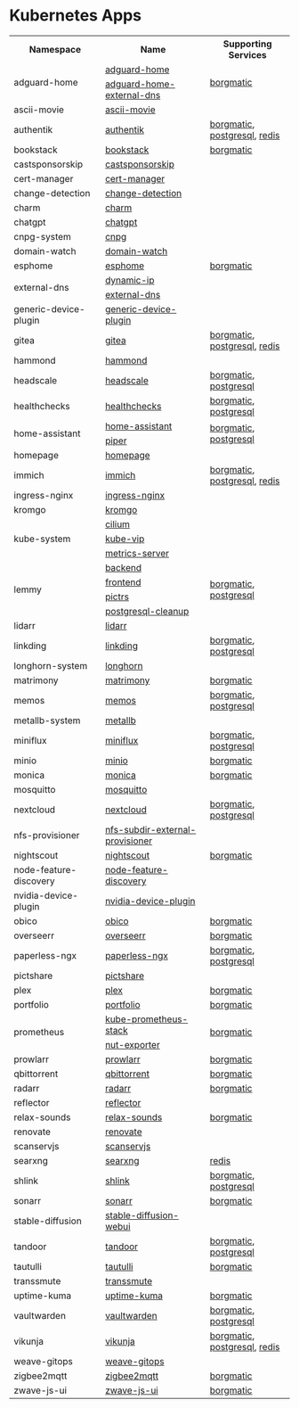 # Kubernetes Apps

<!-- Begin apps table -->
<table>
  <tr>
    <th>Namespace</th>
    <th>Name</th>
    <th>Supporting Services</th>
  </tr>
  <tr>
    <td rowspan="2">adguard-home</td>
    <td><a href="../../kubernetes/apps/adguard-home/app/helmrelease.yaml">adguard-home</a></td>
    <td rowspan="2"><a href="../../kubernetes/apps/adguard-home/borgmatic/helmrelease.yaml">borgmatic</a></td>
  </tr>
  <tr>
    <td><a href="../../kubernetes/apps/adguard-home/external-dns/helmrelease.yaml">adguard-home-external-dns</a></td>
  </tr>
  <tr>
    <td>ascii-movie</td>
    <td><a href="../../kubernetes/apps/ascii-movie/app/helmrelease.yaml">ascii-movie</a></td>
    <td></td>
  </tr>
  <tr>
    <td>authentik</td>
    <td><a href="../../kubernetes/apps/authentik/app/helmrelease.yaml">authentik</a></td>
    <td><a href="../../kubernetes/apps/authentik/borgmatic/helmrelease.yaml">borgmatic</a>, <a href="../../kubernetes/apps/authentik/postgresql.yaml">postgresql</a>, <a href="../../kubernetes/apps/authentik/redis/helmrelease.yaml">redis</a></td>
  </tr>
  <tr>
    <td>bookstack</td>
    <td><a href="../../kubernetes/apps/bookstack/app/helmrelease.yaml">bookstack</a></td>
    <td><a href="../../kubernetes/apps/bookstack/borgmatic/helmrelease.yaml">borgmatic</a></td>
  </tr>
  <tr>
    <td>castsponsorskip</td>
    <td><a href="../../kubernetes/apps/castsponsorskip/app/helmrelease.yaml">castsponsorskip</a></td>
    <td></td>
  </tr>
  <tr>
    <td>cert-manager</td>
    <td><a href="../../kubernetes/apps/cert-manager/app/helmrelease.yaml">cert-manager</a></td>
    <td></td>
  </tr>
  <tr>
    <td>change-detection</td>
    <td><a href="../../kubernetes/apps/change-detection/app/helmrelease.yaml">change-detection</a></td>
    <td></td>
  </tr>
  <tr>
    <td>charm</td>
    <td><a href="../../kubernetes/apps/charm/app/helmrelease.yaml">charm</a></td>
    <td></td>
  </tr>
  <tr>
    <td>chatgpt</td>
    <td><a href="../../kubernetes/apps/chatgpt/app/helmrelease.yaml">chatgpt</a></td>
    <td></td>
  </tr>
  <tr>
    <td>cnpg-system</td>
    <td><a href="../../kubernetes/apps/cnpg/app/helmrelease.yaml">cnpg</a></td>
    <td></td>
  </tr>
  <tr>
    <td>domain-watch</td>
    <td><a href="../../kubernetes/apps/domain-watch/app/helmrelease.yaml">domain-watch</a></td>
    <td></td>
  </tr>
  <tr>
    <td>esphome</td>
    <td><a href="../../kubernetes/apps/esphome/app/helmrelease.yaml">esphome</a></td>
    <td><a href="../../kubernetes/apps/esphome/borgmatic/helmrelease.yaml">borgmatic</a></td>
  </tr>
  <tr>
    <td rowspan="2">external-dns</td>
    <td><a href="../../kubernetes/apps/external-dns/dynamic-ip/helmrelease.yaml">dynamic-ip</a></td>
    <td rowspan="2"></td>
  </tr>
  <tr>
    <td><a href="../../kubernetes/apps/external-dns/app/helmrelease.yaml">external-dns</a></td>
  </tr>
  <tr>
    <td>generic-device-plugin</td>
    <td><a href="../../kubernetes/apps/generic-device-plugin/app/helmrelease.yaml">generic-device-plugin</a></td>
    <td></td>
  </tr>
  <tr>
    <td>gitea</td>
    <td><a href="../../kubernetes/apps/gitea/app/helmrelease.yaml">gitea</a></td>
    <td><a href="../../kubernetes/apps/gitea/borgmatic/helmrelease.yaml">borgmatic</a>, <a href="../../kubernetes/apps/gitea/postgresql.yaml">postgresql</a>, <a href="../../kubernetes/apps/gitea/redis/helmrelease.yaml">redis</a></td>
  </tr>
  <tr>
    <td>hammond</td>
    <td><a href="../../kubernetes/apps/hammond/app/helmrelease.yaml">hammond</a></td>
    <td></td>
  </tr>
  <tr>
    <td>headscale</td>
    <td><a href="../../kubernetes/apps/headscale/app/helmrelease.yaml">headscale</a></td>
    <td><a href="../../kubernetes/apps/headscale/borgmatic/helmrelease.yaml">borgmatic</a>, <a href="../../kubernetes/apps/headscale/postgresql.yaml">postgresql</a></td>
  </tr>
  <tr>
    <td>healthchecks</td>
    <td><a href="../../kubernetes/apps/healthchecks/app/helmrelease.yaml">healthchecks</a></td>
    <td><a href="../../kubernetes/apps/healthchecks/borgmatic/helmrelease.yaml">borgmatic</a>, <a href="../../kubernetes/apps/healthchecks/postgresql.yaml">postgresql</a></td>
  </tr>
  <tr>
    <td rowspan="2">home-assistant</td>
    <td><a href="../../kubernetes/apps/home-assistant/app/helmrelease.yaml">home-assistant</a></td>
    <td rowspan="2"><a href="../../kubernetes/apps/home-assistant/borgmatic/helmrelease.yaml">borgmatic</a>, <a href="../../kubernetes/apps/home-assistant/postgresql.yaml">postgresql</a></td>
  </tr>
  <tr>
    <td><a href="../../kubernetes/apps/home-assistant/piper/helmrelease.yaml">piper</a></td>
  </tr>
  <tr>
    <td>homepage</td>
    <td><a href="../../kubernetes/apps/homepage/app/helmrelease.yaml">homepage</a></td>
    <td></td>
  </tr>
  <tr>
    <td>immich</td>
    <td><a href="../../kubernetes/apps/immich/app/helmrelease.yaml">immich</a></td>
    <td><a href="../../kubernetes/apps/immich/borgmatic/helmrelease.yaml">borgmatic</a>, <a href="../../kubernetes/apps/immich/postgresql.yaml">postgresql</a>, <a href="../../kubernetes/apps/immich/redis/helmrelease.yaml">redis</a></td>
  </tr>
  <tr>
    <td>ingress-nginx</td>
    <td><a href="../../kubernetes/apps/ingress-nginx/app/helmrelease.yaml">ingress-nginx</a></td>
    <td></td>
  </tr>
  <tr>
    <td>kromgo</td>
    <td><a href="../../kubernetes/apps/prometheus/kromgo/helmrelease.yaml">kromgo</a></td>
    <td></td>
  </tr>
  <tr>
    <td rowspan="3">kube-system</td>
    <td><a href="../../kubernetes/apps/cilium/app/helmrelease.yaml">cilium</a></td>
    <td rowspan="3"></td>
  </tr>
  <tr>
    <td><a href="../../kubernetes/apps/kube-vip/app/helmrelease.yaml">kube-vip</a></td>
  </tr>
  <tr>
    <td><a href="../../kubernetes/apps/metrics-server/app/helmrelease.yaml">metrics-server</a></td>
  </tr>
  <tr>
    <td rowspan="4">lemmy</td>
    <td><a href="../../kubernetes/apps/lemmy/app/backend.yaml">backend</a></td>
    <td rowspan="4"><a href="../../kubernetes/apps/lemmy/borgmatic/helmrelease.yaml">borgmatic</a>, <a href="../../kubernetes/apps/lemmy/postgresql.yaml">postgresql</a></td>
  </tr>
  <tr>
    <td><a href="../../kubernetes/apps/lemmy/app/frontend.yaml">frontend</a></td>
  </tr>
  <tr>
    <td><a href="../../kubernetes/apps/lemmy/app/pictrs.yaml">pictrs</a></td>
  </tr>
  <tr>
    <td><a href="../../kubernetes/apps/lemmy/postgresql.yaml">postgresql-cleanup</a></td>
  </tr>
  <tr>
    <td>lidarr</td>
    <td><a href="../../kubernetes/apps/lidarr/app/helmrelease.yaml">lidarr</a></td>
    <td></td>
  </tr>
  <tr>
    <td>linkding</td>
    <td><a href="../../kubernetes/apps/linkding/app/helmrelease.yaml">linkding</a></td>
    <td><a href="../../kubernetes/apps/linkding/borgmatic/helmrelease.yaml">borgmatic</a>, <a href="../../kubernetes/apps/linkding/postgresql.yaml">postgresql</a></td>
  </tr>
  <tr>
    <td>longhorn-system</td>
    <td><a href="../../kubernetes/apps/longhorn/app/helmrelease.yaml">longhorn</a></td>
    <td></td>
  </tr>
  <tr>
    <td>matrimony</td>
    <td><a href="../../kubernetes/apps/matrimony/app/helmrelease.yaml">matrimony</a></td>
    <td><a href="../../kubernetes/apps/matrimony/borgmatic/helmrelease.yaml">borgmatic</a></td>
  </tr>
  <tr>
    <td>memos</td>
    <td><a href="../../kubernetes/apps/memos/app/helmrelease.yaml">memos</a></td>
    <td><a href="../../kubernetes/apps/memos/borgmatic/helmrelease.yaml">borgmatic</a>, <a href="../../kubernetes/apps/memos/postgresql.yaml">postgresql</a></td>
  </tr>
  <tr>
    <td>metallb-system</td>
    <td><a href="../../kubernetes/apps/metallb/app/helmrelease.yaml">metallb</a></td>
    <td></td>
  </tr>
  <tr>
    <td>miniflux</td>
    <td><a href="../../kubernetes/apps/miniflux/app/helmrelease.yaml">miniflux</a></td>
    <td><a href="../../kubernetes/apps/miniflux/borgmatic/helmrelease.yaml">borgmatic</a>, <a href="../../kubernetes/apps/miniflux/postgresql.yaml">postgresql</a></td>
  </tr>
  <tr>
    <td>minio</td>
    <td><a href="../../kubernetes/apps/minio/app/helmrelease.yaml">minio</a></td>
    <td><a href="../../kubernetes/apps/minio/borgmatic/helmrelease.yaml">borgmatic</a></td>
  </tr>
  <tr>
    <td>monica</td>
    <td><a href="../../kubernetes/apps/monica/app/helmrelease.yaml">monica</a></td>
    <td><a href="../../kubernetes/apps/monica/borgmatic/helmrelease.yaml">borgmatic</a></td>
  </tr>
  <tr>
    <td>mosquitto</td>
    <td><a href="../../kubernetes/apps/mosquitto/app/helmrelease.yaml">mosquitto</a></td>
    <td></td>
  </tr>
  <tr>
    <td>nextcloud</td>
    <td><a href="../../kubernetes/apps/nextcloud/app/helmrelease.yaml">nextcloud</a></td>
    <td><a href="../../kubernetes/apps/nextcloud/borgmatic/helmrelease.yaml">borgmatic</a>, <a href="../../kubernetes/apps/nextcloud/postgresql.yaml">postgresql</a></td>
  </tr>
  <tr>
    <td>nfs-provisioner</td>
    <td><a href="../../kubernetes/apps/nfs-subdir-external-provisioner/app/helmrelease.yaml">nfs-subdir-external-provisioner</a></td>
    <td></td>
  </tr>
  <tr>
    <td>nightscout</td>
    <td><a href="../../kubernetes/apps/nightscout/app/helmrelease.yaml">nightscout</a></td>
    <td><a href="../../kubernetes/apps/nightscout/borgmatic/helmrelease.yaml">borgmatic</a></td>
  </tr>
  <tr>
    <td>node-feature-discovery</td>
    <td><a href="../../kubernetes/apps/node-feature-discovery/app/helmrelease.yaml">node-feature-discovery</a></td>
    <td></td>
  </tr>
  <tr>
    <td>nvidia-device-plugin</td>
    <td><a href="../../kubernetes/apps/nvidia-device-plugin/app/helmrelease.yaml">nvidia-device-plugin</a></td>
    <td></td>
  </tr>
  <tr>
    <td>obico</td>
    <td><a href="../../kubernetes/apps/obico/app/helmrelease.yaml">obico</a></td>
    <td><a href="../../kubernetes/apps/obico/borgmatic/helmrelease.yaml">borgmatic</a></td>
  </tr>
  <tr>
    <td>overseerr</td>
    <td><a href="../../kubernetes/apps/overseerr/app/helmrelease.yaml">overseerr</a></td>
    <td><a href="../../kubernetes/apps/overseerr/borgmatic/helmrelease.yaml">borgmatic</a></td>
  </tr>
  <tr>
    <td>paperless-ngx</td>
    <td><a href="../../kubernetes/apps/paperless-ngx/app/helmrelease.yaml">paperless-ngx</a></td>
    <td><a href="../../kubernetes/apps/paperless-ngx/borgmatic/helmrelease.yaml">borgmatic</a>, <a href="../../kubernetes/apps/paperless-ngx/postgresql.yaml">postgresql</a></td>
  </tr>
  <tr>
    <td>pictshare</td>
    <td><a href="../../kubernetes/apps/pictshare/app/helmrelease.yaml">pictshare</a></td>
    <td></td>
  </tr>
  <tr>
    <td>plex</td>
    <td><a href="../../kubernetes/apps/plex/app/helmrelease.yaml">plex</a></td>
    <td><a href="../../kubernetes/apps/plex/borgmatic/helmrelease.yaml">borgmatic</a></td>
  </tr>
  <tr>
    <td>portfolio</td>
    <td><a href="../../kubernetes/apps/portfolio/app/helmrelease.yaml">portfolio</a></td>
    <td><a href="../../kubernetes/apps/portfolio/borgmatic/helmrelease.yaml">borgmatic</a></td>
  </tr>
  <tr>
    <td rowspan="2">prometheus</td>
    <td><a href="../../kubernetes/apps/prometheus/app/helmrelease.yaml">kube-prometheus-stack</a></td>
    <td rowspan="2"><a href="../../kubernetes/apps/prometheus/borgmatic/helmrelease.yaml">borgmatic</a></td>
  </tr>
  <tr>
    <td><a href="../../kubernetes/apps/prometheus/app/nut-exporter.yaml">nut-exporter</a></td>
  </tr>
  <tr>
    <td>prowlarr</td>
    <td><a href="../../kubernetes/apps/prowlarr/app/helmrelease.yaml">prowlarr</a></td>
    <td><a href="../../kubernetes/apps/prowlarr/borgmatic/helmrelease.yaml">borgmatic</a></td>
  </tr>
  <tr>
    <td>qbittorrent</td>
    <td><a href="../../kubernetes/apps/qbittorrent/app/helmrelease.yaml">qbittorrent</a></td>
    <td><a href="../../kubernetes/apps/qbittorrent/borgmatic/helmrelease.yaml">borgmatic</a></td>
  </tr>
  <tr>
    <td>radarr</td>
    <td><a href="../../kubernetes/apps/radarr/app/helmrelease.yaml">radarr</a></td>
    <td><a href="../../kubernetes/apps/radarr/borgmatic/helmrelease.yaml">borgmatic</a></td>
  </tr>
  <tr>
    <td>reflector</td>
    <td><a href="../../kubernetes/apps/reflector/app/helmrelease.yaml">reflector</a></td>
    <td></td>
  </tr>
  <tr>
    <td>relax-sounds</td>
    <td><a href="../../kubernetes/apps/relax-sounds/app/helmrelease.yaml">relax-sounds</a></td>
    <td><a href="../../kubernetes/apps/relax-sounds/borgmatic/helmrelease.yaml">borgmatic</a></td>
  </tr>
  <tr>
    <td>renovate</td>
    <td><a href="../../kubernetes/apps/renovate/app/helmrelease.yaml">renovate</a></td>
    <td></td>
  </tr>
  <tr>
    <td>scanservjs</td>
    <td><a href="../../kubernetes/apps/scanservjs/app/helmrelease.yaml">scanservjs</a></td>
    <td></td>
  </tr>
  <tr>
    <td>searxng</td>
    <td><a href="../../kubernetes/apps/searxng/app/helmrelease.yaml">searxng</a></td>
    <td><a href="../../kubernetes/apps/searxng/redis/helmrelease.yaml">redis</a></td>
  </tr>
  <tr>
    <td>shlink</td>
    <td><a href="../../kubernetes/apps/shlink/app/helmrelease.yaml">shlink</a></td>
    <td><a href="../../kubernetes/apps/shlink/borgmatic/helmrelease.yaml">borgmatic</a>, <a href="../../kubernetes/apps/shlink/postgresql.yaml">postgresql</a></td>
  </tr>
  <tr>
    <td>sonarr</td>
    <td><a href="../../kubernetes/apps/sonarr/app/helmrelease.yaml">sonarr</a></td>
    <td><a href="../../kubernetes/apps/sonarr/borgmatic/helmrelease.yaml">borgmatic</a></td>
  </tr>
  <tr>
    <td>stable-diffusion</td>
    <td><a href="../../kubernetes/apps/stable-diffusion/app/helmrelease.yaml">stable-diffusion-webui</a></td>
    <td></td>
  </tr>
  <tr>
    <td>tandoor</td>
    <td><a href="../../kubernetes/apps/tandoor/app/helmrelease.yaml">tandoor</a></td>
    <td><a href="../../kubernetes/apps/tandoor/borgmatic/helmrelease.yaml">borgmatic</a>, <a href="../../kubernetes/apps/tandoor/postgresql.yaml">postgresql</a></td>
  </tr>
  <tr>
    <td>tautulli</td>
    <td><a href="../../kubernetes/apps/tautulli/app/helmrelease.yaml">tautulli</a></td>
    <td><a href="../../kubernetes/apps/tautulli/borgmatic/helmrelease.yaml">borgmatic</a></td>
  </tr>
  <tr>
    <td>transsmute</td>
    <td><a href="../../kubernetes/apps/transsmute/app/helmrelease.yaml">transsmute</a></td>
    <td></td>
  </tr>
  <tr>
    <td>uptime-kuma</td>
    <td><a href="../../kubernetes/apps/uptime-kuma/app/helmrelease.yaml">uptime-kuma</a></td>
    <td><a href="../../kubernetes/apps/uptime-kuma/borgmatic/helmrelease.yaml">borgmatic</a></td>
  </tr>
  <tr>
    <td>vaultwarden</td>
    <td><a href="../../kubernetes/apps/vaultwarden/app/helmrelease.yaml">vaultwarden</a></td>
    <td><a href="../../kubernetes/apps/vaultwarden/borgmatic/helmrelease.yaml">borgmatic</a>, <a href="../../kubernetes/apps/vaultwarden/postgresql.yaml">postgresql</a></td>
  </tr>
  <tr>
    <td>vikunja</td>
    <td><a href="../../kubernetes/apps/vikunja/app/helmrelease.yaml">vikunja</a></td>
    <td><a href="../../kubernetes/apps/vikunja/borgmatic/helmrelease.yaml">borgmatic</a>, <a href="../../kubernetes/apps/vikunja/postgresql.yaml">postgresql</a>, <a href="../../kubernetes/apps/vikunja/redis/helmrelease.yaml">redis</a></td>
  </tr>
  <tr>
    <td>weave-gitops</td>
    <td><a href="../../kubernetes/apps/weave-gitops/app/helmrelease.yaml">weave-gitops</a></td>
    <td></td>
  </tr>
  <tr>
    <td>zigbee2mqtt</td>
    <td><a href="../../kubernetes/apps/zigbee2mqtt/app/helmrelease.yaml">zigbee2mqtt</a></td>
    <td><a href="../../kubernetes/apps/zigbee2mqtt/borgmatic/helmrelease.yaml">borgmatic</a></td>
  </tr>
  <tr>
    <td>zwave-js-ui</td>
    <td><a href="../../kubernetes/apps/zwave-js-ui/app/helmrelease.yaml">zwave-js-ui</a></td>
    <td><a href="../../kubernetes/apps/zwave-js-ui/borgmatic/helmrelease.yaml">borgmatic</a></td>
  </tr>
</table>
<!-- End apps table -->
